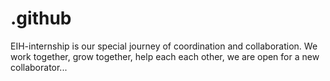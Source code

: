# .github
EIH-internship is our special  journey of coordination and collaboration. We work together, grow together, help each each other, we are open for a new collaborator... 
